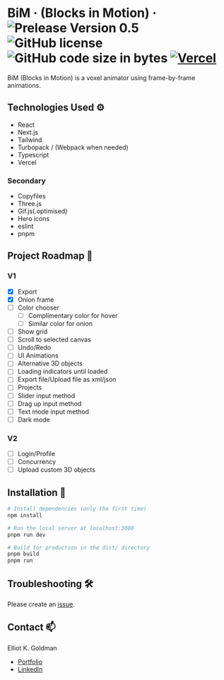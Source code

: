 # BiM &middot; (Blocks in Motion) &middot; ![Prelease Version 0.5](https://img.shields.io/badge/Pre--release_Version-0.5-yellow) ![GitHub license](https://img.shields.io/badge/license-MIT-blue.svg) ![GitHub code size in bytes](https://img.shields.io/github/languages/code-size/redrightreturning/blocks_in_motion) [![Vercel](https://img.shields.io/badge/Deploy-Vercel-blue?logo=vercel)](https://boxes-in-motion.vercel.app/)

BiM (Blocks in Motion) is a voxel animator using frame-by-frame animations.

## Technologies Used ⚙
- React
- Next.js
- Tailwind
- Turbopack / (Webpack when needed)
- Typescript
- Vercel


### Secondary
- Copyfiles
- Three.js
- Gif.js(.optimised)
- Hero icons
- eslint
- pnpm


## Project Roadmap 🚛
### V1
- [x] Export
- [x] Onion frame
- [ ] Color chooser 
    - [ ] Complimentary color for hover
    - [ ] Similar color for onion
- [ ] Show grid
- [ ] Scroll to selected canvas
- [ ] Undo/Redo
- [ ] UI Animations
- [ ] Alternative 3D objects
- [ ] Loading indicators until loaded
- [ ] Export file/Upload file as xml/json
- [ ] Projects
- [ ] Slider input method
- [ ] Drag up input method
- [ ] Text mode input method
- [ ] Dark mode

### V2
- [ ] Login/Profile
- [ ] Concurrency
- [ ] Upload custom 3D objects

## Installation 🧩

```sh
# Install dependencies (only the first time)
npm install

# Run the local server at localhost:3000
pnpm run dev

# Build for production in the dist/ directory
pnpm build
pnpm run
```


## Troubleshooting 🛠

Please create an [issue](https://github.com/redrightreturning/blocks_in_motion/issues/new).


## Contact 📫

Elliot K. Goldman
- [Portfolio](https://www.elliotkgoldman.com)
- [LinkedIn](https://www.linkedin.com/in/elliot-k-goldman/)

